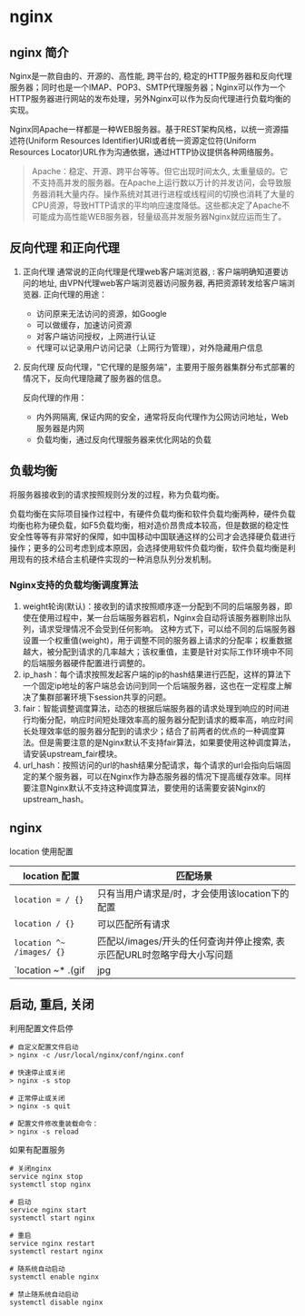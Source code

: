 # nginx

## nginx 简介

Nginx是一款自由的、开源的、高性能, 跨平台的, 稳定的HTTP服务器和反向代理服务器；同时也是一个IMAP、POP3、SMTP代理服务器；Nginx可以作为一个HTTP服务器进行网站的发布处理，另外Nginx可以作为反向代理进行负载均衡的实现。

Nginx同Apache一样都是一种WEB服务器。基于REST架构风格，以统一资源描述符(Uniform Resources Identifier)URI或者统一资源定位符(Uniform Resources Locator)URL作为沟通依据，通过HTTP协议提供各种网络服务。

> Apache：稳定、开源、跨平台等等。但它出现时间太久, 太重量级的。它不支持高并发的服务器。在Apache上运行数以万计的并发访问，会导致服务器消耗大量内存。操作系统对其进行进程或线程间的切换也消耗了大量的CPU资源，导致HTTP请求的平均响应速度降低。这些都决定了Apache不可能成为高性能WEB服务器，轻量级高并发服务器Nginx就应运而生了。

## 反向代理 和正向代理

1. 正向代理
   通常说的正向代理是代理web客户端浏览器, : 客户端明确知道要访问的地址, 由VPN代理web客户端浏览器访问服务器, 再把资源转发给客户端浏览器.
   正向代理的用途：
   - 访问原来无法访问的资源，如Google
   - 可以做缓存，加速访问资源
   - 对客户端访问授权，上网进行认证
   - 代理可以记录用户访问记录（上网行为管理），对外隐藏用户信息

2. 反向代理
   反向代理，"它代理的是服务端"，主要用于服务器集群分布式部署的情况下，反向代理隐藏了服务器的信息。

   反向代理的作用：
   - 内外网隔离, 保证内网的安全，通常将反向代理作为公网访问地址，Web服务器是内网
   - 负载均衡，通过反向代理服务器来优化网站的负载

## 负载均衡

将服务器接收到的请求按照规则分发的过程，称为负载均衡。

负载均衡在实际项目操作过程中，有硬件负载均衡和软件负载均衡两种，硬件负载均衡也称为硬负载，如F5负载均衡，相对造价昂贵成本较高，但是数据的稳定性安全性等等有非常好的保障，如中国移动中国联通这样的公司才会选择硬负载进行操作；更多的公司考虑到成本原因，会选择使用软件负载均衡，软件负载均衡是利用现有的技术结合主机硬件实现的一种消息队列分发机制。
 
### Nginx支持的负载均衡调度算法

1. weight轮询(默认)：接收到的请求按照顺序逐一分配到不同的后端服务器，即使在使用过程中，某一台后端服务器宕机，Nginx会自动将该服务器剔除出队列，请求受理情况不会受到任何影响。 这种方式下，可以给不同的后端服务器设置一个权重值(weight)，用于调整不同的服务器上请求的分配率；权重数据越大，被分配到请求的几率越大；该权重值，主要是针对实际工作环境中不同的后端服务器硬件配置进行调整的。
2. ip_hash：每个请求按照发起客户端的ip的hash结果进行匹配，这样的算法下一个固定ip地址的客户端总会访问到同一个后端服务器，这也在一定程度上解决了集群部署环境下session共享的问题。
3. fair：智能调整调度算法，动态的根据后端服务器的请求处理到响应的时间进行均衡分配，响应时间短处理效率高的服务器分配到请求的概率高，响应时间长处理效率低的服务器分配到的请求少；结合了前两者的优点的一种调度算法。但是需要注意的是Nginx默认不支持fair算法，如果要使用这种调度算法，请安装upstream_fair模块。
4. url_hash：按照访问的url的hash结果分配请求，每个请求的url会指向后端固定的某个服务器，可以在Nginx作为静态服务器的情况下提高缓存效率。同样要注意Nginx默认不支持这种调度算法，要使用的话需要安装Nginx的upstream_hash。

## nginx

location 使用配置

location 配置 | 匹配场景
-|-
`location = / {}` | 只有当用户请求是/时，才会使用该location下的配置
`location / {}` | 可以匹配所有请求
`location ^~ /images/ {}` | 匹配以/images/开头的任何查询并停止搜索, 表示匹配URL时忽略字母大小写问题
`location ~* \.(gif|jpg|jpeg)$ {}` | 匹配任何以gif、jpg或jpeg结尾的请求。然而,所有


## 启动, 重启, 关闭

利用配置文件启停

   ```shell
   # 自定义配置文件启动
   > nginx -c /usr/local/nginx/conf/nginx.conf

   # 快速停止或关闭
   > nginx -s stop

   # 正常停止或关闭
   > nginx -s quit

   # 配置文件修改重装载命令：
   > nginx -s reload
   ```

如果有配置服务

   ```shell
   # 关闭nginx
   service nginx stop
   systemctl stop nginx

   # 启动
   service nginx start
   systemctl start nginx

   # 重启
   service nginx restart
   systemctl restart nginx

   # 随系统自动启动
   systemctl enable nginx

   # 禁止随系统自动启动
   systemctl disable nginx
   ```
